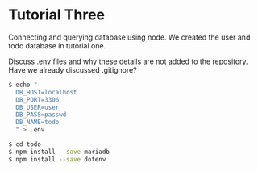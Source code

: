 # Tutorial Three

Connecting and querying database using node. We created the user and todo database in tutorial one.

Discuss .env files and why these details are not added to the repository. Have we already discussed .gitignore?

```bash
$ echo "
  DB_HOST=localhost
  DB_PORT=3306
  DB_USER=user
  DB_PASS=passwd
  DB_NAME=todo
  " > .env
```

```bash
$ cd todo
$ npm install --save mariadb
$ npm install --save dotenv
```
